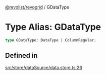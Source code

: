 [@revolist/revogrid](README.md) / GDataType

# Type Alias: GDataType

```ts
type GDataType: DataType | ColumnRegular;
```

## Defined in

[src/store/dataSource/data.store.ts:26](https://github.com/revolist/revogrid/blob/0bf9217987a0038bc73b1aec64e1a3314302e790/src/store/dataSource/data.store.ts#L26)
